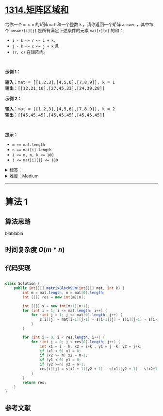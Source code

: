 # [1314.矩阵区域和](https://leetcode.cn/problems/matrix-block-sum/)

<p>给你一个 <code>m x n</code> 的矩阵 <code>mat</code> 和一个整数 <code>k</code> ，请你返回一个矩阵 <code>answer</code> ，其中每个 <code>answer[i][j]</code> 是所有满足下述条件的元素 <code>mat[r][c]</code> 的和： </p>

<ul>
	<li><code>i - k <= r <= i + k, </code></li>
	<li><code>j - k <= c <= j + k</code> 且</li>
	<li><code>(r, c)</code> 在矩阵内。</li>
</ul>

<p> </p>

<p><strong>示例 1：</strong></p>

<pre>
<strong>输入：</strong>mat = [[1,2,3],[4,5,6],[7,8,9]], k = 1
<strong>输出：</strong>[[12,21,16],[27,45,33],[24,39,28]]
</pre>

<p><strong>示例 2：</strong></p>

<pre>
<strong>输入：</strong>mat = [[1,2,3],[4,5,6],[7,8,9]], k = 2
<strong>输出：</strong>[[45,45,45],[45,45,45],[45,45,45]]
</pre>

<p> </p>

<p><strong>提示：</strong></p>

<ul>
	<li><code>m == mat.length</code></li>
	<li><code>n == mat[i].length</code></li>
	<li><code>1 <= m, n, k <= 100</code></li>
	<li><code>1 <= mat[i][j] <= 100</code></li>
</ul>

<details>
<summary>标签：</summary>
['数组', '矩阵', '前缀和']
</details>

<details>
<summary>难度：Medium</summary>
喜欢：143
</details>

---

# 算法 1

## 算法思路

blablabla

## 时间复杂度 $O(m*n)$

## 代码实现

```cpp []

```

```java []
class Solution {
    public int[][] matrixBlockSum(int[][] mat, int k) {
        int m = mat.length, n = mat[0].length;
        int [][] res = new int[m][n];

        int [][] s = new int[m+1][n+1];
        for (int i = 1; i <= mat.length; i++) {
            for (int j = 1; j <= mat[0].length; j++) {
                s[i][j] = mat[i-1][j-1] + s[i-1][j] + s[i][j-1] - s[i-1][j-1];
            }
        }

        for (int i = 0; i < res.length; i++) {
            for (int j = 0; j < res[0].length; j++) {
                int x1 = i - k, x2 = i+k , y1 = j -k, y2 = j+k;
                if (x1 < 0) x1 = 0;
                if (x2 >= m) x2 = m-1;
                if (y1 < 0) y1 = 0;
                if (y2 >=n) y2 = n-1;
                res[i][j] = s[x2 + 1][y2 + 1] - s[x1][y2 + 1] - s[x2+1][y1] + s[x1][y1];
            }
        }
        return res;
    }
}
```

## 参考文献
